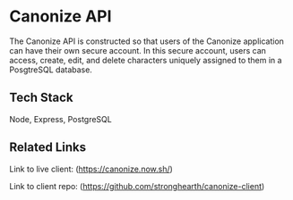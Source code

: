 # Canonize API

The Canonize API is constructed so that users of the Canonize application can have their own secure account. In this secure account, users can access, create, edit, and delete characters uniquely assigned to them in a PosgtreSQL database. 

## Tech Stack

Node, Express, PostgreSQL

## Related Links

Link to live client: (https://canonize.now.sh/)

Link to client repo: (https://github.com/stronghearth/canonize-client)